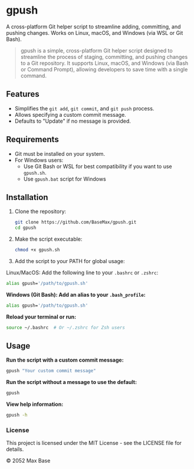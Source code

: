 # gpush

A cross-platform Git helper script to streamline adding, committing, and pushing changes. Works on Linux, macOS, and Windows (via WSL or Git Bash).

> gpush is a simple, cross-platform Git helper script designed to streamline the process of staging, committing, and pushing changes to a Git repository. It supports Linux, macOS, and Windows (via Bash or Command Prompt), allowing developers to save time with a single command.

## Features

- Simplifies the `git add`, `git commit`, and `git push` process.
- Allows specifying a custom commit message.
- Defaults to "Update" if no message is provided.

## Requirements

- Git must be installed on your system.
- For Windows users:
  - Use Git Bash or WSL for best compatibility if you want to use `gpush.sh`.
  - Use `gpush.bat` script for Windows

## Installation

1. Clone the repository:

   ```bash
   git clone https://github.com/BaseMax/gpush.git
   cd gpush
   ```

2. Make the script executable:
  
    ```bash
    chmod +x gpush.sh
    ```

3. Add the script to your PATH for global usage:

Linux/MacOS: Add the following line to your `.bashrc` or `.zshrc`:

```bash
alias gpush='/path/to/gpush.sh'
```

**Windows (Git Bash): Add an alias to your `.bash_profile`:**

```bash
alias gpush='/path/to/gpush.sh'
```

**Reload your terminal or run:**

```bash
source ~/.bashrc  # Or ~/.zshrc for Zsh users
```

## Usage

**Run the script with a custom commit message:**

```bash
gpush "Your custom commit message"
```

**Run the script without a message to use the default:**

```bash
gpush
```

**View help information:**

```bash
gpush -h
```

### License

This project is licensed under the MIT License - see the LICENSE file for details.

© 2052 Max Base
